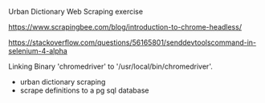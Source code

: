 Urban Dictionary Web Scraping exercise

https://www.scrapingbee.com/blog/introduction-to-chrome-headless/

https://stackoverflow.com/questions/56165801/senddevtoolscommand-in-selenium-4-alpha

Linking Binary 'chromedriver' to '/usr/local/bin/chromedriver'.


- urban dictionary scraping
- scrape definitions to a pg sql database
